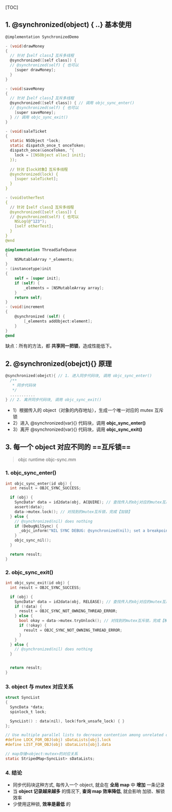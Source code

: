 [TOC]



## 1. @synchronized(object) { ..} 基本使用

```c
@implementation SynchronizedDemo

- (void)drawMoney
{
  // 针对【self class】互斥多线程
  @synchronized([self class]) {
  // @synchronized(self) { 也可以
    [super drawMoney];
  }
}

- (void)saveMoney
{
  // 针对【self class】互斥多线程
  @synchronized([self class]) { // 调用 objc_sync_enter()
  // @synchronized(self) { 也可以
    [super saveMoney];
  } // 调用 objc_sync_exit()
}

- (void)saleTicket
{
  static NSObject *lock;
  static dispatch_once_t onceToken;
  dispatch_once(&onceToken, ^{
    lock = [[NSObject alloc] init];
  });
  
  // 针对【lock对象】互斥多线程
  @synchronized(lock) {
    [super saleTicket];
  }
}

- (void)otherTest
{
  // 针对【self class】互斥多线程
  @synchronized([self class]) {
  // @synchronized(self) { 也可以
    NSLog(@"123");
    [self otherTest];
  }
}
@end
```

```objective-c
@implementation ThreadSafeQueue
{
    NSMutableArray *_elements;
}
- (instancetype)init
{
    self = [super init];
    if (self) {
        _elements = [NSMutableArray array];
    }
    return self;
}
- (void)increment
{
    @synchronized (self) {
        [_elements addObject:element];
    }
}
@end
```

缺点：所有的方法，都 **共享同一把锁**，造成性能低下。



## 2. @synchronized(obejct){} 原理

```objective-c
@synchronized(obejct){ // 1. 进入同步代码块, 调用 objc_sync_enter()
  /**
   * 同步代码块
   */
  ...........
} // 2. 离开同步代码块, 调用 objc_sync_exit()
```

- 1）根据传入的 object（对象的内存地址），生成一个唯一对应的 mutex 互斥锁
- 2）进入 @synchronized(var){} 代码块，调用 **objc_sync_enter()**
- 3）离开 @synchronized(var){} 代码块，调用 **objc_sync_exit()**



## 3. 每一个 object 对应不同的 ==互斥锁==

> objc runtime objc-sync.mm 

### 1. objc_sync_enter()

```c
int objc_sync_enter(id obj) {
  int result = OBJC_SYNC_SUCCESS;

  if (obj) {
    SyncData* data = id2data(obj, ACQUIRE); // 查找传入的obj对应的mutex互斥锁
    assert(data);
    data->mutex.lock(); // 对找到的mutex互斥锁，完成【加锁】
  } else {
    // @synchronized(nil) does nothing
    if (DebugNilSync) {
      _objc_inform("NIL SYNC DEBUG: @synchronized(nil); set a breakpoint on objc_sync_nil to debug");
    }
    objc_sync_nil();
  }

  return result;
}
```

### 2. objc_sync_exit()

```c
int objc_sync_exit(id obj) {
  int result = OBJC_SYNC_SUCCESS;

  if (obj) {
    SyncData* data = id2data(obj, RELEASE); // 查找传入的obj对应的mutex互斥锁
    if (!data) {
      result = OBJC_SYNC_NOT_OWNING_THREAD_ERROR;
    } else {
      bool okay = data->mutex.tryUnlock(); // 对找到的mutex互斥锁，完成【解锁】
      if (!okay) {
        result = OBJC_SYNC_NOT_OWNING_THREAD_ERROR;
      }
    }
  } else {
    // @synchronized(nil) does nothing
  }


  return result;
}
```

### 3. object 与 mutex 对应关系

```c
struct SyncList 
{
  SyncData *data;
  spinlock_t lock;

  SyncList() : data(nil), lock(fork_unsafe_lock) { }
};

// Use multiple parallel lists to decrease contention among unrelated objects.
#define LOCK_FOR_OBJ(obj) sDataLists[obj].lock
#define LIST_FOR_OBJ(obj) sDataLists[obj].data

// map存储<object:mutex>的对应关系
static StripedMap<SyncList> sDataLists;
```

### 4. 结论

- 同步代码块这种方式, 每传入一个 object, 就会在 **全局 map** 中 **增加** 一条记录
- 当 **object 记录越来越多** 的情况下, **查询 map 效率降低**, 就会影响 加锁、解锁 效率
- 少使用这种锁, **效率是最低** 的

